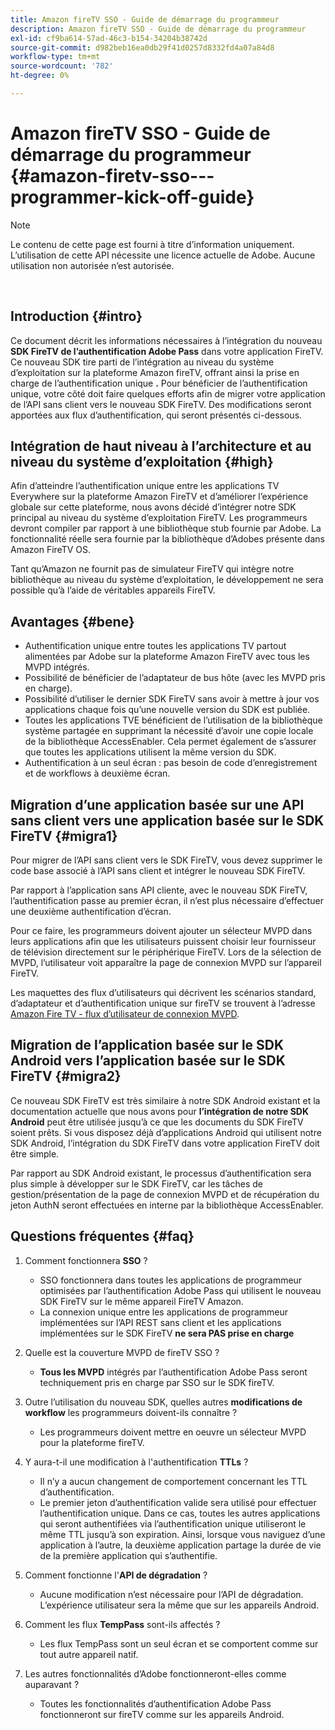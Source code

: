 ```yaml
---
title: Amazon fireTV SSO - Guide de démarrage du programmeur
description: Amazon fireTV SSO - Guide de démarrage du programmeur
exl-id: cf9ba614-57ad-46c3-b154-34204b38742d
source-git-commit: d982beb16ea0db29f41d0257d8332fd4a07a84d8
workflow-type: tm+mt
source-wordcount: '782'
ht-degree: 0%

---
```


# Amazon fireTV SSO - Guide de démarrage du programmeur {#amazon-firetv-sso---programmer-kick-off-guide}

>[!NOTE]
>
>Le contenu de cette page est fourni à titre d’information uniquement. L’utilisation de cette API nécessite une licence actuelle de Adobe. Aucune utilisation non autorisée n’est autorisée.

</br>

## Introduction {#intro}

Ce document décrit les informations nécessaires à l’intégration du nouveau **SDK FireTV de l’authentification Adobe Pass** dans votre application FireTV. Ce nouveau SDK tire parti de l’intégration au niveau du système d’exploitation sur la plateforme Amazon fireTV, offrant ainsi la prise en charge de l’authentification unique **.** Pour bénéficier de l’authentification unique, votre côté doit faire quelques efforts afin de migrer votre application de l’API sans client vers le nouveau SDK FireTV. Des modifications seront apportées aux flux d’authentification, qui seront présentés ci-dessous.

## Intégration de haut niveau à l’architecture et au niveau du système d’exploitation {#high}

Afin d’atteindre l’authentification unique entre les applications TV Everywhere sur la plateforme Amazon FireTV et d’améliorer l’expérience globale sur cette plateforme, nous avons décidé d’intégrer notre SDK principal au niveau du système d’exploitation FireTV. Les programmeurs devront compiler par rapport à une bibliothèque stub fournie par Adobe. La fonctionnalité réelle sera fournie par la bibliothèque d’Adobes présente dans Amazon FireTV OS.

Tant qu’Amazon ne fournit pas de simulateur FireTV qui intègre notre bibliothèque au niveau du système d’exploitation, le développement ne sera possible qu’à l’aide de véritables appareils FireTV.

## Avantages {#bene}

* Authentification unique entre toutes les applications TV partout alimentées par Adobe sur la plateforme Amazon FireTV avec tous les MVPD intégrés.
* Possibilité de bénéficier de l’adaptateur de bus hôte (avec les MVPD pris en charge).
* Possibilité d’utiliser le dernier SDK FireTV sans avoir à mettre à jour vos applications chaque fois qu’une nouvelle version du SDK est publiée.
* Toutes les applications TVE bénéficient de l’utilisation de la bibliothèque système partagée en supprimant la nécessité d’avoir une copie locale de la bibliothèque AccessEnabler. Cela permet également de s’assurer que toutes les applications utilisent la même version du SDK.
* Authentification à un seul écran : pas besoin de code d’enregistrement et de workflows à deuxième écran.

## Migration d’une application basée sur une API sans client vers une application basée sur le SDK FireTV {#migra1}

Pour migrer de l’API sans client vers le SDK FireTV, vous devez supprimer le code base associé à l’API sans client et intégrer le nouveau SDK FireTV.

Par rapport à l’application sans API cliente, avec le nouveau SDK FireTV, l’authentification passe au premier écran, il n’est plus nécessaire d’effectuer une deuxième authentification d’écran.

Pour ce faire, les programmeurs doivent ajouter un sélecteur MVPD dans leurs applications afin que les utilisateurs puissent choisir leur fournisseur de télévision directement sur le périphérique FireTV. Lors de la sélection de MVPD, l’utilisateur voit apparaître la page de connexion MVPD sur l’appareil FireTV.

Les maquettes des flux d’utilisateurs qui décrivent les scénarios standard, d’adaptateur et d’authentification unique sur fireTV se trouvent à l’adresse [Amazon Fire TV - flux d’utilisateur de connexion MVPD](https://xd.adobe.com/view/9058288e-4b67-43a1-9d5b-5f76ede6c51e/).

## Migration de l’application basée sur le SDK Android vers l’application basée sur le SDK FireTV {#migra2}

Ce nouveau SDK FireTV est très similaire à notre SDK Android existant et la documentation actuelle que nous avons pour **l’intégration de notre SDK Android** <!--http://tve.helpdocsonline.com/android-technical-overview--> peut être utilisée jusqu’à ce que les documents du SDK FireTV soient prêts. Si vous disposez déjà d’applications Android qui utilisent notre SDK Android, l’intégration du SDK FireTV dans votre application FireTV doit être simple.

Par rapport au SDK Android existant, le processus d’authentification sera plus simple à développer sur le SDK FireTV, car les tâches de gestion/présentation de la page de connexion MVPD et de récupération du jeton AuthN seront effectuées en interne par la bibliothèque AccessEnabler.

## Questions fréquentes {#faq}

1. Comment fonctionnera **SSO** ?

   * SSO fonctionnera dans toutes les applications de programmeur optimisées par l’authentification Adobe Pass qui utilisent le nouveau SDK FireTV sur le même appareil FireTV Amazon.
   * La connexion unique entre les applications de programmeur implémentées sur l’API REST sans client et les applications implémentées sur le SDK FireTV **ne sera PAS prise en charge**

1. Quelle est la couverture MVPD de fireTV SSO ?

   * **Tous les MVPD** intégrés par l’authentification Adobe Pass seront techniquement pris en charge par SSO sur le SDK fireTV.

1. Outre l’utilisation du nouveau SDK, quelles autres **modifications de workflow** les programmeurs doivent-ils connaître ?

   * Les programmeurs doivent mettre en oeuvre un sélecteur MVPD pour la plateforme fireTV.

1. Y aura-t-il une modification à l&#39;authentification **TTLs** ?

   * Il n’y a aucun changement de comportement concernant les TTL d’authentification.
   * Le premier jeton d’authentification valide sera utilisé pour effectuer l’authentification unique. Dans ce cas, toutes les autres applications qui seront authentifiées via l’authentification unique utiliseront le même TTL jusqu’à son expiration. Ainsi, lorsque vous naviguez d’une application à l’autre, la deuxième application partage la durée de vie de la première application qui s’authentifie.

1. Comment fonctionne l&#39;**API de dégradation** ?

   * Aucune modification n’est nécessaire pour l’API de dégradation. L’expérience utilisateur sera la même que sur les appareils Android.

1. Comment les flux **TempPass** sont-ils affectés ?

   * Les flux TempPass sont un seul écran et se comportent comme sur tout autre appareil natif.

1. Les autres fonctionnalités d’Adobe fonctionneront-elles comme auparavant ?

   * Toutes les fonctionnalités d’authentification Adobe Pass fonctionneront sur fireTV comme sur les appareils Android.
